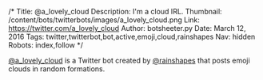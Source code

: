 /*
Title: @a_lovely_cloud
Description: I'm a cloud IRL.
Thumbnail: /content/bots/twitterbots/images/a_lovely_cloud.png
Link: https://twitter.com/a_lovely_cloud
Author: botsheeter.py
Date: March 12, 2016
Tags: twitter,twitterbot,bot,active,emoji,cloud,rainshapes
Nav: hidden
Robots: index,follow
*/

[@a_lovely_cloud](https://twitter.com/a_lovely_cloud) is a Twitter bot created by [@rainshapes](https://twitter.com/rainshapes) that posts emoji clouds in random formations.

